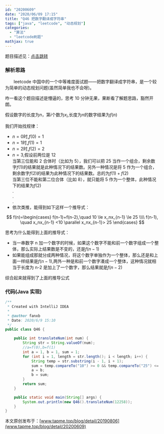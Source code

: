 ```yaml
---
id: "20200609"
date: "2020/06/09 17:15"
title: "Q46 把数字翻译成字符串"
tags: ["java", "leetcode", "动态规划"]
categories:
  - "算法"
  - "leetcode刷题"
mathjax: true
---
```


题目描述见：[点击跳转](https://leetcode-cn.com/problems/ba-shu-zi-fan-yi-cheng-zi-fu-chuan-lcof/)

### 解析思路

&emsp;&emsp;leetcode 中国中的一个中等难度面试题——把数字翻译成字符串，是一个较为简单的动态规划问题(虽然简单我也不会呀)。

咋一看这个题目描述是懵逼的，思考 10 分钟无果，果断看了解题思路，豁然开朗。

假设数字的长度为$n$，第$i$个数为$x_i$,长度为$n$的数字结果为$f(n)$

我们开始找规律：

<!-- more -->

- $n=0$时,$f(0)=1$
- $n=1$时,$f(1)=1$
- $n=2$时,$f(2)=2$
- $n=3$,假设前两位是 12  
  当第三位能和 2 合体时（比如为 5），我们可以把 25 当作一个组合，剩余数字$f(1)$的结果就是此种情况下的结果数。另外一种情况是将 5 作为一个组合，剩余数字$f(2)$的结果为此种情况下的结果数。总的为$f(1)+f(2)$  
  当第三位不能和第二位合体（比如 8），就只能将 5 作为一个整体，此种情况下的结果为$f(2)$  
  .  
  .  
  .
- 依次类推，能得到如下这样一个推导式：

$$
f(n)=\begin{cases}
f(n-1)+f(n-2),\quad 10 \le x_nx_{n-1} \le 25 \\\\
f(n-1), \quad x_nx_{n-1} <10 \parallel x_nx_{n-1}> 25
\end{cases}
$$

思考为什么能得到上面的推导式：

- 当一串数字 n 加一个数字的时候，如果这个数字不能和前一个数字组成一个整体，那么实际上结果数是不变的，还是$f(n-1)$
- 如果能组成那就分成两种情况，将这个数字单独作为一个整体，那么还是和上面一样结果是$f(n-1)$,两外一种是和前一个数字凑成一个整体，这种情况就相当于长度为 n-2 是加上了一个数字，那么结果就是$f(n-2)$

综合起来就得到了上面的推导公式

### 代码(Java 实现)

```java
/**
 * Created with IntelliJ IDEA
 *
 * @author fanxb
 * Date: 2020/6/9 15:10
 */
public class Q46 {

    public int translateNum(int num) {
        String str = String.valueOf(num);
        //a=f(0),b=f(1)
        int a = 1, b = 1, sum = 1;
        for (int i = 1, length = str.length(); i < length; i++) {
            String temp = str.substring(i - 1, i + 1);
            sum = temp.compareTo("10") >= 0 && temp.compareTo("25") <= 0 ? a + b : b;
            a = b;
            b = sum;
        }
        return sum;
    }

    public static void main(String[] args) {
        System.out.println(new Q46().translateNum(12258));
    }
}
```

本文原创发布于：[www.tapme.top/blog/detail/20190806](www.tapme.top/blog/detail/20200609)

